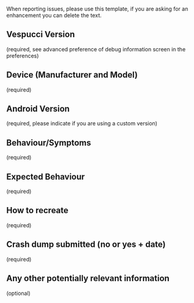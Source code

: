 When reporting issues, please use this template, if you are asking for an enhancement you can delete the text.

## Vespucci Version
(required, see advanced preference of debug information screen in the preferences)

## Device (Manufacturer and Model)
(required)

## Android Version 
(required, please indicate if you are using a custom version)

## Behaviour/Symptoms
(required)

## Expected Behaviour
(required)

## How to recreate
(required)

## Crash dump submitted (no or yes + date)
(required)

## Any other potentially relevant information
(optional)
